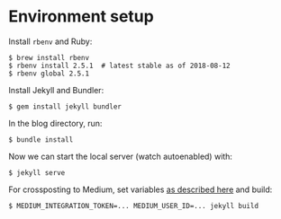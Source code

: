 # Environment setup

Install `rbenv` and Ruby:

    $ brew install rbenv
    $ rbenv install 2.5.1  # latest stable as of 2018-08-12
    $ rbenv global 2.5.1

Install Jekyll and Bundler:

    $ gem install jekyll bundler

In the blog directory, run:

    $ bundle install

Now we can start the local server (watch autoenabled) with:

    $ jekyll serve

For crossposting to Medium, set variables [as described here](https://github.com/aarongustafson/jekyll-crosspost-to-medium) and build:

    $ MEDIUM_INTEGRATION_TOKEN=... MEDIUM_USER_ID=... jekyll build
